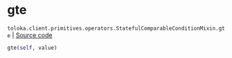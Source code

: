 # gte
`toloka.client.primitives.operators.StatefulComparableConditionMixin.gte` | [Source code](https://github.com/Toloka/toloka-kit/blob/v1.1.2/src/client/primitives/operators.py#L194)

```python
gte(self, value)
```

